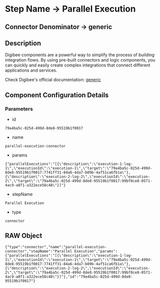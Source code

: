 # Step Name -> Parallel Execution
## Connector Denominator -> generic

## Description

Digibee components are a powerful way to simplify the process of building integration flows. By using pre-built connectors and logic components, you can quickly and easily create complex integrations that connect different applications and services.

Check Digibee's official documentation: [generic](https://docs.digibee.com/documentation "Digibee documentation")

## Component Configuration Details
### Parameters

* id
```
79a4ba5c-025d-499d-8de8-95519b1f0017
```

* name
```
parallel-execution-connector
```

* params
```
{"parallelExecutions":"[{\"description\":\"execution-1-log-1\",\"executionId\":\"execution-1\",\"target\":\"79a4ba5c-025d-499d-8de8-95519b1f0017:7741ff31-84a6-4da7-b09b-4af51ca6fb1a\"},{\"description\":\"execution-2-log-2\",\"executionId\":\"execution-2\",\"target\":\"79a4ba5c-025d-499d-8de8-95519b1f0017:99bf0ce8-0571-4ac9-a071-a322ece58c48\"}]"}
```

* stepName
```
Parallel Execution
```

* type
```
connector
```


## RAW Object

```
{"type":"connector","name":"parallel-execution-connector","stepName":"Parallel Execution","params":{"parallelExecutions":"[{\"description\":\"execution-1-log-1\",\"executionId\":\"execution-1\",\"target\":\"79a4ba5c-025d-499d-8de8-95519b1f0017:7741ff31-84a6-4da7-b09b-4af51ca6fb1a\"},{\"description\":\"execution-2-log-2\",\"executionId\":\"execution-2\",\"target\":\"79a4ba5c-025d-499d-8de8-95519b1f0017:99bf0ce8-0571-4ac9-a071-a322ece58c48\"}]"},"id":"79a4ba5c-025d-499d-8de8-95519b1f0017"}
```